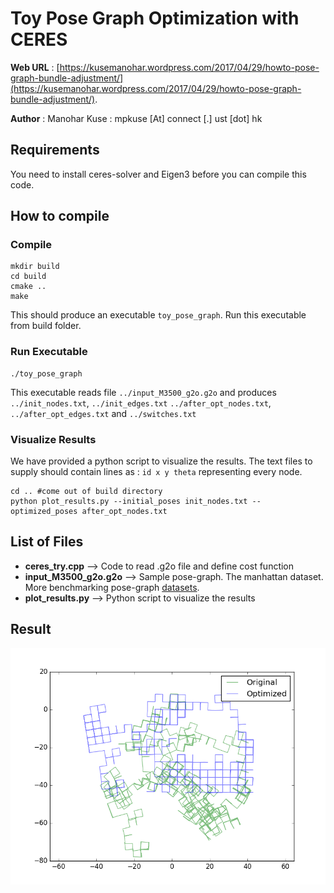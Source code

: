 # Toy Pose Graph Optimization with CERES

**Web URL** : [https://kusemanohar.wordpress.com/2017/04/29/howto-pose-graph-bundle-adjustment/](https://kusemanohar.wordpress.com/2017/04/29/howto-pose-graph-bundle-adjustment/).

**Author** : Manohar Kuse : mpkuse [At] connect [.] ust [dot] hk

## Requirements
You need to install ceres-solver and Eigen3 before you can compile this code.

## How to compile
### Compile
```
mkdir build
cd build
cmake ..
make
```

This should produce an executable `toy_pose_graph`. Run this executable from build folder.

### Run Executable
```
./toy_pose_graph
```

This executable reads file `../input_M3500_g2o.g2o` and produces
`../init_nodes.txt`, `../init_edges.txt`
`../after_opt_nodes.txt`, `../after_opt_edges.txt` and `../switches.txt`

### Visualize Results
We have provided a python script to visualize the results. The text files to supply should contain lines as : `id x y theta` representing every node.

```
cd .. #come out of build directory
python plot_results.py --initial_poses init_nodes.txt --optimized_poses after_opt_nodes.txt
```

## List of Files
- **ceres_try.cpp** --> Code to read .g2o file and define cost function
- **input_M3500_g2o.g2o** --> Sample pose-graph. The manhattan dataset. More benchmarking pose-graph [datasets](http://www.lucacarlone.com/index.php/resources/datasets).
- **plot_results.py** --> Python script to visualize the results


## Result
![result](figure_1.png)
